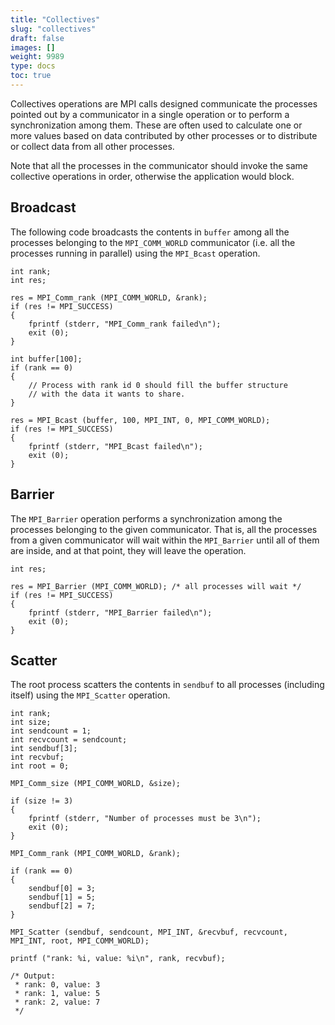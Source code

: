 ```yaml
---
title: "Collectives"
slug: "collectives"
draft: false
images: []
weight: 9989
type: docs
toc: true
---
```


Collectives operations are MPI calls designed communicate the processes pointed out by a communicator in a single operation or to perform a synchronization among them. These are often used to calculate one or more values based on data contributed by other processes or to distribute or collect data from all other processes.

Note that all the processes in the communicator should invoke the same collective operations in order, otherwise the application would block.

## Broadcast
The following code broadcasts the contents in `buffer` among all the processes belonging to the `MPI_COMM_WORLD` communicator (i.e. all the processes running in parallel) using the `MPI_Bcast` operation.  

    int rank;
    int res;

    res = MPI_Comm_rank (MPI_COMM_WORLD, &rank);
    if (res != MPI_SUCCESS)
    {
        fprintf (stderr, "MPI_Comm_rank failed\n");
        exit (0);
    }

    int buffer[100];
    if (rank == 0)
    {
        // Process with rank id 0 should fill the buffer structure
        // with the data it wants to share.
    }

    res = MPI_Bcast (buffer, 100, MPI_INT, 0, MPI_COMM_WORLD);
    if (res != MPI_SUCCESS)
    {
        fprintf (stderr, "MPI_Bcast failed\n");
        exit (0);
    }


## Barrier
The `MPI_Barrier` operation performs a synchronization among the processes belonging to the given communicator. That is, all the processes from a given communicator will wait within the `MPI_Barrier` until all of them are inside, and at that point, they will leave the operation.

    int res;

    res = MPI_Barrier (MPI_COMM_WORLD); /* all processes will wait */
    if (res != MPI_SUCCESS)
    {
        fprintf (stderr, "MPI_Barrier failed\n");
        exit (0);
    }

## Scatter
The root process scatters the contents in `sendbuf` to all processes (including itself) using the `MPI_Scatter` operation.

    int rank;
    int size;
    int sendcount = 1;
    int recvcount = sendcount;
    int sendbuf[3];
    int recvbuf;
    int root = 0;

    MPI_Comm_size (MPI_COMM_WORLD, &size);

    if (size != 3)
    {
        fprintf (stderr, "Number of processes must be 3\n");
        exit (0);
    }

    MPI_Comm_rank (MPI_COMM_WORLD, &rank);

    if (rank == 0)
    {
        sendbuf[0] = 3;
        sendbuf[1] = 5;
        sendbuf[2] = 7;
    }

    MPI_Scatter (sendbuf, sendcount, MPI_INT, &recvbuf, recvcount, MPI_INT, root, MPI_COMM_WORLD);

    printf ("rank: %i, value: %i\n", rank, recvbuf);

    /* Output:
     * rank: 0, value: 3
     * rank: 1, value: 5
     * rank: 2, value: 7
     */




